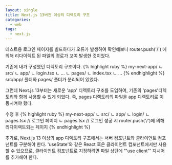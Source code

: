 ```yaml
---
layout: single
title: Next.js 13버전 이상의 디렉토리 구조
categories:
  - web
tags:
  - next.js
---
```



테스트용 로그인 페이지를 빌드하다가 오류가 발생하여 확인해보니
router.push('/') 에 의해 리다이렉트 된 파일의 경로가 꼬여 발생한 것이었다.

기존에 내가 구성했던 디렉토리 구조이다.
{% highlight ruby %}
my-next-app/
  ㄴ src/
    ㄴ app/
      ㄴ login.tsx
      ㄴ ...
  ㄴ pages/
    ㄴ index.tsx
    ㄴ ...
{% endhighlight %}
src/app/ 폴더와 pages/ 폴더가 분리되어 있었다.

그런데 Next.js 13부터는 새로운 'app' 디렉토리 구조를 도입하여, 기존의 'pages'디렉토리와 함께 사용할 수 있게 되었다. 
즉, pages 디렉토리의 파일을 app 디렉토리로 이동시켜야 했다.

수정 후
{% highlight ruby %}
my-next-app/
  ㄴ src/
    ㄴ app/
      ㄴ login/
        ㄴ pages.tsx    // 로그인 페이지
    ㄴ pages.tsx        // 로그인 성공 시 router.push('/')에 의해 리다이렉트되는 페이지
{% endhighlight %}

추가로, Next.js 13 이상의 app 디렉토리 구조에서는 서버 컴포넌트와 클라이언트 컴포넌트를 구분해야 한다.
'useState'와 같은 React 훅은 클라이언트 컴포넌트에서만 사용할 수 있으므로, 클라이언트 컴포넌트로 지정하려면 파일 상단에 '"use client"' 지시어를 추가해야 한다.

